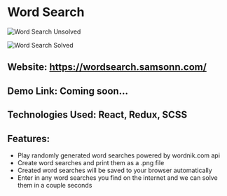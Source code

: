 # Word Search

![Word Search Unsolved](https://res.cloudinary.com/sotasamson96/image/upload/v1588469039/unsolved_dtanrs.png)

![Word Search Solved](https://res.cloudinary.com/sotasamson96/image/upload/v1588469039/solved_yvlr2a.png)

## Website: https://wordsearch.samsonn.com/

## Demo Link: Coming soon...
## Technologies Used: React, Redux, SCSS


## Features:
* Play randomly generated word searches powered by wordnik.com api
* Create word searches and print them as a .png file
* Created word searches will be saved to your browser automatically
* Enter in any word searches you find on the internet and we 
can solve them in a couple seconds
